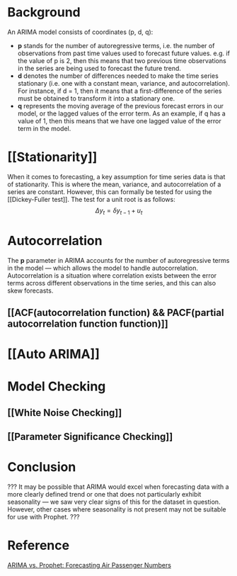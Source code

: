 # Background
An ARIMA model consists of coordinates (p, d, q):

-   **p** stands for the number of autoregressive terms, i.e. the number of observations from past time values used to forecast future values. e.g. if the value of p is 2, then this means that two previous time observations in the series are being used to forecast the future trend.
-   **d** denotes the number of differences needed to make the time series stationary (i.e. one with a constant mean, variance, and autocorrelation). For instance, if d = 1, then it means that a first-difference of the series must be obtained to transform it into a stationary one.
-   **q** represents the moving average of the previous forecast errors in our model, or the lagged values of the error term. As an example, if q has a value of 1, then this means that we have one lagged value of the error term in the model.
# [[Stationarity]]
When it comes to forecasting, a key assumption for time series data is that of stationarity. This is where the mean, variance, and autocorrelation of a series are constant.
However, this can formally be tested for using the [[Dickey-Fuller test]].
The test for a unit root is as follows:
$$ \Delta{y_t} = \delta{y_{t-1}} + u_t $$
# Autocorrelation
The **p** parameter in ARIMA accounts for the number of autoregressive terms in the model — which allows the model to handle autocorrelation. Autocorrelation is a situation where correlation exists between the error terms across different observations in the time series, and this can also skew forecasts.
## [[ACF(autocorrelation function) && PACF(partial autocorrelation function function)]]
# [[Auto ARIMA]]
# Model Checking
## [[White Noise Checking]]
## [[Parameter Significance Checking]]
# Conclusion
???
It may be possible that ARIMA would excel when forecasting data with a more clearly defined trend or one that does not particularly exhibit seasonality — we saw very clear signs of this for the dataset in question. However, other cases where seasonality is not present may not be suitable for use with Prophet.
???

# Reference
[ARIMA vs. Prophet: Forecasting Air Passenger Numbers](https://towardsdatascience.com/arima-vs-prophet-forecasting-air-passenger-numbers-4e01b2d93608)